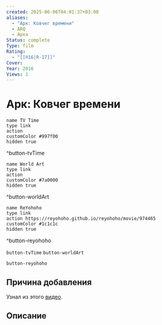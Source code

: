 ```yaml
---
created: 2025-06-06T04:01:37+03:00
aliases:
  - "Арк: Ковчег времени"
  - ARQ
  - Арка
Status: complete
Type: film
Rating:
  - "[[®️16|R-17]]"
Cover:
Year: 2016
Views: 1
---
```


# Арк: Ковчег времени




```button
name TV Time
type link
action 
customColor #997f00
hidden true
```
^button-tvTime

```button
name World Art
type link
action 
customColor #7a0000
hidden true
```
^button-worldArt

```button
name ReYohoho
type link
action https://reyohoho.github.io/reyohoho/movie/974465
customColor #1c1c1c
hidden true
```
^button-reyohoho



`button-tvTime` `button-worldArt`

`button-reyohoho`

## Причина добавления

Узнал из этого [видео](https://www.youtube.com/watch?v=NO3SAQ35gJk).


## Описание



